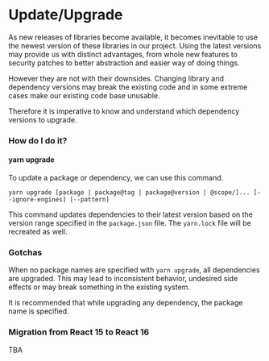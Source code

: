 ﻿# Update/Upgrade

As new releases of libraries become available, it becomes inevitable to use the newest version of these libraries in our project. Using the latest versions may provide us with distinct advantages, from whole new features to security patches to better abstraction and easier way of doing things.

However they are not with their downsides. Changing library and dependency versions may break the existing code and in some extreme cases make our existing code base unusable.

Therefore it is imperative to know and understand which dependency versions to upgrade.

### How do I do it?

#### yarn upgrade

To update a package or dependency, we can use this command.

```
yarn upgrade [package | package@tag | package@version | @scope/]... [--ignore-engines] [--pattern]
```

This command updates dependencies to their latest version based on the version range specified in the `package.json` file. The `yarn.lock` file will be recreated as well.

### Gotchas

When no package names are specified with `yarn upgrade`, all dependencies are upgraded. This may lead to inconsistent behavior, undesired side effects  or may break something in the existing system. 

It is recommended that while upgrading any dependency, the package name is specified.

### Migration from React 15 to React 16
TBA
